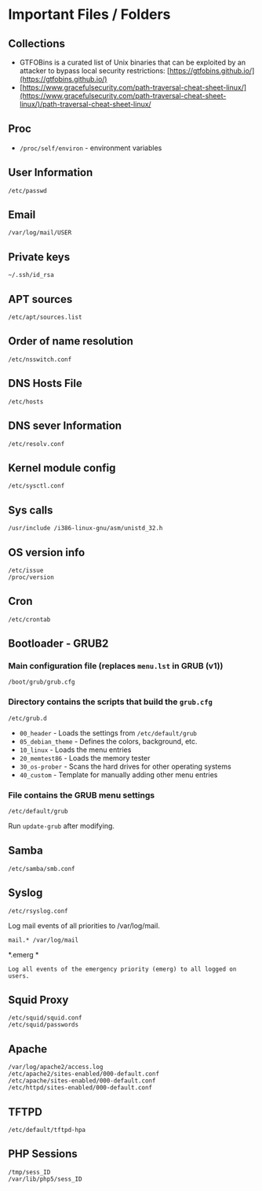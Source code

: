# Important Files / Folders

## Collections

- GTFOBins is a curated list of Unix binaries that can be exploited by an attacker to bypass local security restrictions: [https://gtfobins.github.io/](https://gtfobins.github.io/)
- [https://www.gracefulsecurity.com/path-traversal-cheat-sheet-linux/](https://www.gracefulsecurity.com/path-traversal-cheat-sheet-linux/)/path-traversal-cheat-sheet-linux/

## Proc

- `/proc/self/environ` - environment variables

## User Information

```
/etc/passwd
```

## Email

```
/var/log/mail/USER
```

## Private keys

```
~/.ssh/id_rsa
```

## APT sources
```
/etc/apt/sources.list
```

## Order of name resolution
```
/etc/nsswitch.conf
```

## DNS Hosts File
```
/etc/hosts
```

## DNS sever Information
```
/etc/resolv.conf
```

## Kernel module config
```
/etc/sysctl.conf
```

## Sys calls
```
/usr/include /i386-linux-gnu/asm/unistd_32.h
```

## OS version info
```
/etc/issue
/proc/version
```

## Cron
```
/etc/crontab
```

## Bootloader - GRUB2

### Main configuration file (replaces `menu.lst` in GRUB (v1))
```
/boot/grub/grub.cfg
```

### Directory contains the scripts that build the `grub.cfg`
```
/etc/grub.d
```
- `00_header` - Loads the settings from `/etc/default/grub`
- `05_debian_theme` - Defines the colors, background, etc.
- `10_linux` - Loads the menu entries
- `20_memtest86` - Loads the memory tester
- `30_os-prober` - Scans the hard drives for other operating systems
- `40_custom` - Template for manually adding other menu entries

### File contains the GRUB menu settings
```
/etc/default/grub
```

Run `update-grub` after modifying.

## Samba
```
/etc/samba/smb.conf
```

## Syslog
```
/etc/rsyslog.conf
```

Log mail events of all priorities to /var/log/mail.
```
mail.* /var/log/mail
```

\*.emerg \*
```
Log all events of the emergency priority (emerg) to all logged on users.
```

## Squid Proxy

```
/etc/squid/squid.conf
/etc/squid/passwords
```

## Apache

```
/var/log/apache2/access.log
/etc/apache2/sites-enabled/000-default.conf
/etc/apache/sites-enabled/000-default.conf
/etc/httpd/sites-enabled/000-default.conf
```

## TFTPD

```
/etc/default/tftpd-hpa
```

## PHP Sessions

```
/tmp/sess_ID
/var/lib/php5/sess_ID
```
